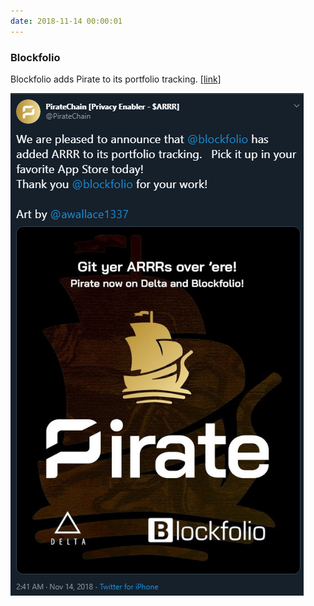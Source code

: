 ```yaml
---
date: 2018-11-14 00:00:01
---
```


### Blockfolio

Blockfolio adds Pirate to its portfolio tracking. [[link]](https://twitter.com/PirateChain/status/1062520914191900673)

[![Blockfolio](assets/img/posts/Blockfolio-ANN.png)](assets/img/posts/Blockfolio-ANN.png)

